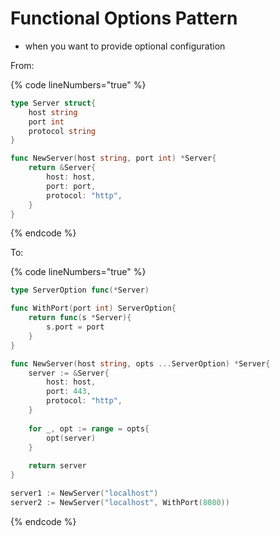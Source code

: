 # Functional Options Pattern

* when you want to provide optional configuration

From:

{% code lineNumbers="true" %}
```go
type Server struct{
    host string
    port int
    protocol string
}

func NewServer(host string, port int) *Server{
    return &Server{
        host: host,
        port: port,
        protocol: "http",
    }
}
```
{% endcode %}

To:

{% code lineNumbers="true" %}
```go
type ServerOption func(*Server)

func WithPort(port int) ServerOption{
    return func(s *Server){
        s.port = port
    }
}

func NewServer(host string, opts ...ServerOption) *Server{
    server := &Server{
        host: host,
        port: 443,
        protocol: "http",
    }
    
    for _, opt := range = opts{
        opt(server)
    }
    
    return server
}

server1 := NewServer("localhost")  
server2 := NewServer("localhost", WithPort(8080))
```
{% endcode %}
